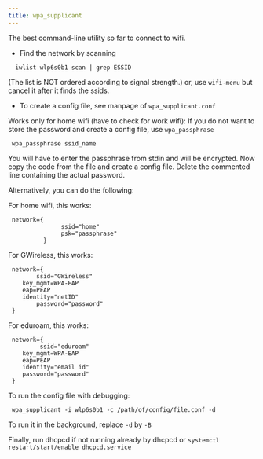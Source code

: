 ```yaml
---
title: wpa_supplicant
---
```


The best command-line utility so far to connect to wifi.

* Find the network by scanning
```
  iwlist wlp6s0b1 scan | grep ESSID
```
 (The list is NOT ordered according to signal strength.)
 or, use `wifi-menu` but cancel it after it finds the ssids.
 
* To create a config file, see manpage of `wpa_supplicant.conf`
 
 Works only for home wifi (have to check for work wifi): If you do not want to store the password and create a config file, use `wpa_passphrase`
```
 wpa_passphrase ssid_name
```
 You will have to enter the passphrase from stdin and will be encrypted.
 Now copy the code from the file and create a config file. Delete the commented line containing the actual password.

 Alternatively, you can do the following:

 For home wifi, this works:
```
 network={
               ssid="home"
               psk="passphrase"
          }
```
 For GWireless, this works:
```
 network={
        ssid="GWireless"
	key_mgmt=WPA-EAP
	eap=PEAP
	identity="netID"
        password="password"
 }
``` 
 For eduroam, this works:
```
 network={
         ssid="eduroam"
 	key_mgmt=WPA-EAP
 	eap=PEAP
 	identity="email id"
 	password="password"
 }
``` 
 To run the config file with debugging:
``` 
 wpa_supplicant -i wlp6s0b1 -c /path/of/config/file.conf -d
``` 
 To run it in the background, replace `-d` by `-B`
 
 Finally, run dhcpcd if not running  already by dhcpcd or `systemctl restart/start/enable dhcpcd.service`
